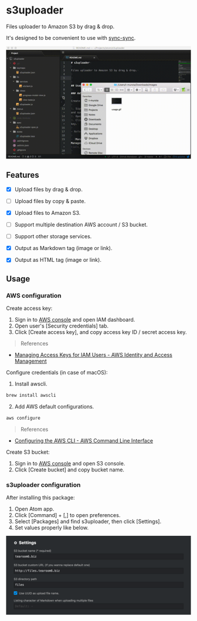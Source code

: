 # s3uploader

Files uploader to Amazon S3 by drag & drop.

It's designed to be convenient to use with [sync-sync](https://atom.io/packages/sync-sync).

![usage](./images/usage.gif)


## Features

- [x] Upload files by drag & drop.
- [ ] Upload files by copy & paste.
- [x] Upload files to Amazon S3.
- [ ] Support multiple destination AWS account / S3 bucket.
- [ ] Support other storage services.
- [x] Output as Markdown tag (image or link).
- [x] Output as HTML tag (image or link).


## Usage

### AWS configuration

Create access key:

1. Sign in to [AWS console](https://console.aws.amazon.com/iam/home) and open IAM dashboard.
2. Open user's [Security credentials] tab.
3. Click [Create access key], and copy access key ID / secret access key.

> References

- [Managing Access Keys for IAM Users - AWS Identity and Access Management](https://docs.aws.amazon.com/IAM/latest/UserGuide/id_credentials_access-keys.html)


Configure credentials (in case of macOS):

1. Install awscli.

  ```sh
  brew install awscli
  ```

2. Add AWS default configurations.

  ```sh
  aws configure
  ```

> References

- [Configuring the AWS CLI - AWS Command Line Interface](https://docs.aws.amazon.com/cli/latest/userguide/cli-chap-getting-started.html)


Create S3 bucket:

1. Sign in to [AWS console](https://console.aws.amazon.com/iam/home) and open S3 console.
2. Click [Create bucket] and copy bucket name.


### s3uploader configuration

After installing this package:

1. Open Atom app.
2. Click [Command] + [,] to open preferences.
3. Select [Packages] and find s3uploader, then click [Settings].
4. Set values properly like below.

![settings](./images/settings.png)
